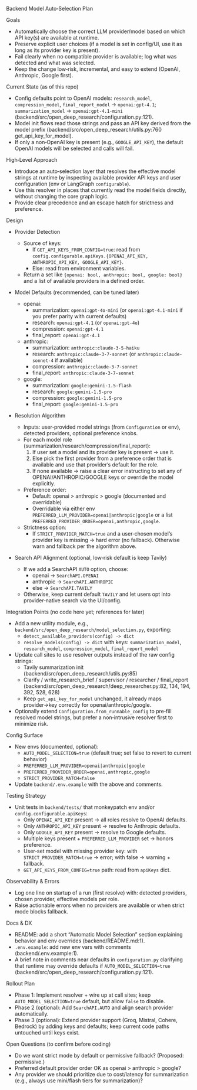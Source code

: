 Backend Model Auto‑Selection Plan

Goals
- Automatically choose the correct LLM provider/model based on which API key(s) are available at runtime.
- Preserve explicit user choices (if a model is set in config/UI, use it as long as its provider key is present).
- Fail clearly when no compatible provider is available; log what was detected and what was selected.
- Keep the change low‑risk, incremental, and easy to extend (OpenAI, Anthropic, Google first).

Current State (as of this repo)
- Config defaults point to OpenAI models: `research_model`, `compression_model`, `final_report_model` → `openai:gpt-4.1`; `summarization_model` → `openai:gpt-4.1-mini` (backend/src/open_deep_research/configuration.py:121).
- Model init flows read those strings and pass an API key derived from the model prefix (backend/src/open_deep_research/utils.py:760 get_api_key_for_model).
- If only a non‑OpenAI key is present (e.g., `GOOGLE_API_KEY`), the default OpenAI models will be selected and calls will fail.

High‑Level Approach
- Introduce an auto‑selection layer that resolves the effective model strings at runtime by inspecting available provider API keys and user configuration (env or LangGraph `configurable`).
- Use this resolver in places that currently read the model fields directly, without changing the core graph logic.
- Provide clear precedence and an escape hatch for strictness and preference.

Design
- Provider Detection
  - Source of keys:
    - If `GET_API_KEYS_FROM_CONFIG=true`: read from `config.configurable.apiKeys.{OPENAI_API_KEY, ANTHROPIC_API_KEY, GOOGLE_API_KEY}`.
    - Else: read from environment variables.
  - Return a set like `{openai: bool, anthropic: bool, google: bool}` and a list of available providers in a defined order.

- Model Defaults (recommended, can be tuned later)
  - openai:
    - summarization: `openai:gpt-4o-mini` (or `openai:gpt-4.1-mini` if you prefer parity with current defaults)
    - research: `openai:gpt-4.1` (or `openai:gpt-4o`)
    - compression: `openai:gpt-4.1`
    - final_report: `openai:gpt-4.1`
  - anthropic:
    - summarization: `anthropic:claude-3-5-haiku`
    - research: `anthropic:claude-3-7-sonnet` (or `anthropic:claude-sonnet-4` if available)
    - compression: `anthropic:claude-3-7-sonnet`
    - final_report: `anthropic:claude-3-7-sonnet`
  - google:
    - summarization: `google:gemini-1.5-flash`
    - research: `google:gemini-1.5-pro`
    - compression: `google:gemini-1.5-pro`
    - final_report: `google:gemini-1.5-pro`

- Resolution Algorithm
  - Inputs: user‑provided model strings (from `Configuration` or env), detected providers, optional preference knobs.
  - For each model role (summarization/research/compression/final_report):
    1) If user set a model and its provider key is present → use it.
    2) Else pick the first provider from a preference order that is available and use that provider’s default for the role.
    3) If none available → raise a clear error instructing to set any of OPENAI/ANTHROPIC/GOOGLE keys or override the model explicitly.
  - Preference order:
    - Default: openai > anthropic > google (documented and overridable)
    - Overridable via either env `PREFERRED_LLM_PROVIDER=openai|anthropic|google` or a list `PREFERRED_PROVIDER_ORDER=openai,anthropic,google`.
  - Strictness option:
    - If `STRICT_PROVIDER_MATCH=true` and a user‑chosen model’s provider key is missing → hard error (no fallback). Otherwise warn and fallback per the algorithm above.

- Search API Alignment (optional, low‑risk default is keep Tavily)
  - If we add a SearchAPI `AUTO` option, choose:
    - openai → `SearchAPI.OPENAI`
    - anthropic → `SearchAPI.ANTHROPIC`
    - else → `SearchAPI.TAVILY`
  - Otherwise, keep current default `TAVILY` and let users opt into provider‑native search via the UI/config.

Integration Points (no code here yet; references for later)
- Add a new utility module, e.g., `backend/src/open_deep_research/model_selection.py`, exporting:
  - `detect_available_providers(config) -> dict`
  - `resolve_models(config) -> dict` with keys: `summarization_model`, `research_model`, `compression_model`, `final_report_model`
- Update call sites to use resolver outputs instead of the raw config strings:
  - Tavily summarization init (backend/src/open_deep_research/utils.py:85)
  - Clarify / write_research_brief / supervisor / researcher / final_report (backend/src/open_deep_research/deep_researcher.py:82, 134, 194, 392, 528, 628)
  - Keep `get_api_key_for_model` unchanged, it already maps provider→key correctly for openai/anthropic/google.
- Optionally extend `Configuration.from_runnable_config` to pre‑fill resolved model strings, but prefer a non‑intrusive resolver first to minimize risk.

Config Surface
- New envs (documented, optional):
  - `AUTO_MODEL_SELECTION=true` (default true; set false to revert to current behavior)
  - `PREFERRED_LLM_PROVIDER=openai|anthropic|google`
  - `PREFERRED_PROVIDER_ORDER=openai,anthropic,google`
  - `STRICT_PROVIDER_MATCH=false`
- Update `backend/.env.example` with the above and comments.

Testing Strategy
- Unit tests in `backend/tests/` that monkeypatch env and/or `config.configurable.apiKeys`:
  - Only `OPENAI_API_KEY` present → all roles resolve to OpenAI defaults.
  - Only `ANTHROPIC_API_KEY` present → resolve to Anthropic defaults.
  - Only `GOOGLE_API_KEY` present → resolve to Google defaults.
  - Multiple keys present + `PREFERRED_LLM_PROVIDER` set → honors preference.
  - User‑set model with missing provider key: with `STRICT_PROVIDER_MATCH=true` → error; with false → warning + fallback.
  - `GET_API_KEYS_FROM_CONFIG=true` path: read from `apiKeys` dict.

Observability & Errors
- Log one line on startup of a run (first resolve) with: detected providers, chosen provider, effective models per role.
- Raise actionable errors when no providers are available or when strict mode blocks fallback.

Docs & DX
- README: add a short “Automatic Model Selection” section explaining behavior and env overrides (backend/README.md:1).
- `.env.example`: add new env vars with comments (backend/.env.example:1).
- A brief note in comments near defaults in `configuration.py` clarifying that runtime may override defaults if `AUTO_MODEL_SELECTION=true` (backend/src/open_deep_research/configuration.py:121).

Rollout Plan
- Phase 1: Implement resolver + wire up at call sites; keep `AUTO_MODEL_SELECTION=true` default, but allow `false` to disable.
- Phase 2 (optional): Add `SearchAPI.AUTO` and align search provider automatically.
- Phase 3 (optional): Extend provider support (Groq, Mistral, Cohere, Bedrock) by adding keys and defaults; keep current code paths untouched until keys exist.

Open Questions (to confirm before coding)
- Do we want strict mode by default or permissive fallback? (Proposed: permissive.)
- Preferred default provider order OK as openai > anthropic > google?
- Any provider we should prioritize due to cost/latency for summarization (e.g., always use mini/flash tiers for summarization)?


